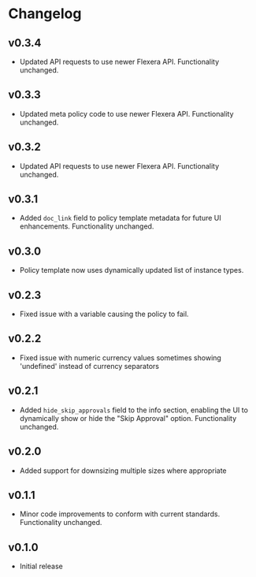# Changelog

## v0.3.4

- Updated API requests to use newer Flexera API. Functionality unchanged.

## v0.3.3

- Updated meta policy code to use newer Flexera API. Functionality unchanged.

## v0.3.2

- Updated API requests to use newer Flexera API. Functionality unchanged.

## v0.3.1

- Added `doc_link` field to policy template metadata for future UI enhancements. Functionality unchanged.

## v0.3.0

- Policy template now uses dynamically updated list of instance types.

## v0.2.3

- Fixed issue with a variable causing the policy to fail.

## v0.2.2

- Fixed issue with numeric currency values sometimes showing 'undefined' instead of currency separators

## v0.2.1

- Added `hide_skip_approvals` field to the info section, enabling the UI to dynamically show or hide the "Skip Approval" option. Functionality unchanged.

## v0.2.0

- Added support for downsizing multiple sizes where appropriate

## v0.1.1

- Minor code improvements to conform with current standards. Functionality unchanged.

## v0.1.0

- Initial release
